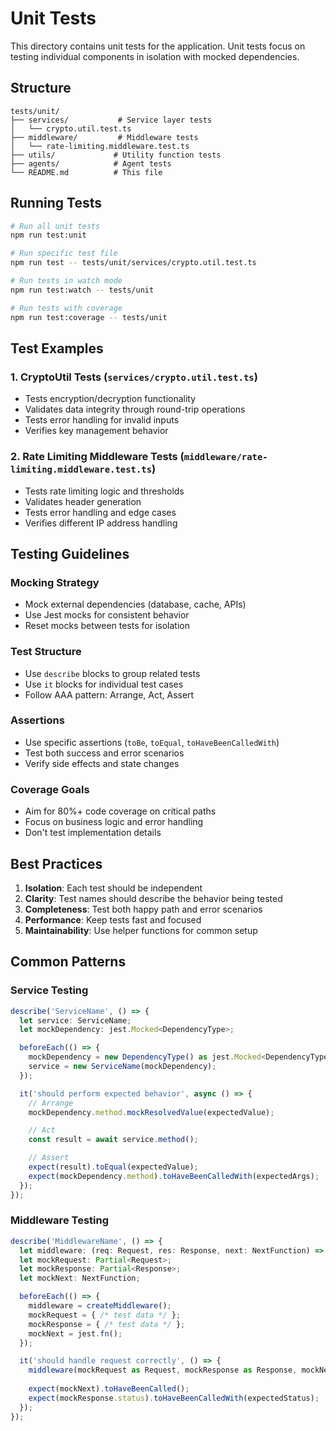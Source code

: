 # Unit Tests

This directory contains unit tests for the application. Unit tests focus on testing individual components in isolation with mocked dependencies.

## Structure

```
tests/unit/
├── services/           # Service layer tests
│   └── crypto.util.test.ts
├── middleware/         # Middleware tests
│   └── rate-limiting.middleware.test.ts
├── utils/             # Utility function tests
├── agents/            # Agent tests
└── README.md          # This file
```

## Running Tests

```bash
# Run all unit tests
npm run test:unit

# Run specific test file
npm run test -- tests/unit/services/crypto.util.test.ts

# Run tests in watch mode
npm run test:watch -- tests/unit

# Run tests with coverage
npm run test:coverage -- tests/unit
```

## Test Examples

### 1. CryptoUtil Tests (`services/crypto.util.test.ts`)
- Tests encryption/decryption functionality
- Validates data integrity through round-trip operations
- Tests error handling for invalid inputs
- Verifies key management behavior

### 2. Rate Limiting Middleware Tests (`middleware/rate-limiting.middleware.test.ts`)
- Tests rate limiting logic and thresholds
- Validates header generation
- Tests error handling and edge cases
- Verifies different IP address handling

## Testing Guidelines

### Mocking Strategy
- Mock external dependencies (database, cache, APIs)
- Use Jest mocks for consistent behavior
- Reset mocks between tests for isolation

### Test Structure
- Use `describe` blocks to group related tests
- Use `it` blocks for individual test cases
- Follow AAA pattern: Arrange, Act, Assert

### Assertions
- Use specific assertions (`toBe`, `toEqual`, `toHaveBeenCalledWith`)
- Test both success and error scenarios
- Verify side effects and state changes

### Coverage Goals
- Aim for 80%+ code coverage on critical paths
- Focus on business logic and error handling
- Don't test implementation details

## Best Practices

1. **Isolation**: Each test should be independent
2. **Clarity**: Test names should describe the behavior being tested
3. **Completeness**: Test both happy path and error scenarios
4. **Performance**: Keep tests fast and focused
5. **Maintainability**: Use helper functions for common setup

## Common Patterns

### Service Testing
```typescript
describe('ServiceName', () => {
  let service: ServiceName;
  let mockDependency: jest.Mocked<DependencyType>;

  beforeEach(() => {
    mockDependency = new DependencyType() as jest.Mocked<DependencyType>;
    service = new ServiceName(mockDependency);
  });

  it('should perform expected behavior', async () => {
    // Arrange
    mockDependency.method.mockResolvedValue(expectedValue);

    // Act
    const result = await service.method();

    // Assert
    expect(result).toEqual(expectedValue);
    expect(mockDependency.method).toHaveBeenCalledWith(expectedArgs);
  });
});
```

### Middleware Testing
```typescript
describe('MiddlewareName', () => {
  let middleware: (req: Request, res: Response, next: NextFunction) => void;
  let mockRequest: Partial<Request>;
  let mockResponse: Partial<Response>;
  let mockNext: NextFunction;

  beforeEach(() => {
    middleware = createMiddleware();
    mockRequest = { /* test data */ };
    mockResponse = { /* test data */ };
    mockNext = jest.fn();
  });

  it('should handle request correctly', () => {
    middleware(mockRequest as Request, mockResponse as Response, mockNext);
    
    expect(mockNext).toHaveBeenCalled();
    expect(mockResponse.status).toHaveBeenCalledWith(expectedStatus);
  });
});
```

